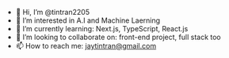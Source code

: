 - 👋 Hi, I’m @tintran2205
- 👀 I’m interested in A.I and Machine Laerning
- 🌱 I’m currently learning: Next.js, TypeScript, React.js
- 💞️ I’m looking to collaborate on: front-end project, full stack too
- 📫 How to reach me: jaytintran@gmail.com

<!---
tintran2205/tintran2205 is a ✨ special ✨ repository because its `README.md` (this file) appears on your GitHub profile.
You can click the Preview link to take a look at your changes.
--->
